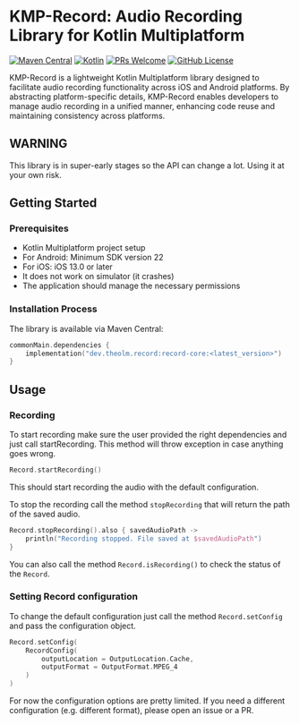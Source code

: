 # KMP-Record: Audio Recording Library for Kotlin Multiplatform

[![Maven Central](https://img.shields.io/maven-central/v/dev.theolm.record/record-core)](https://mvnrepository.com/artifact/dev.theolm)
[![Kotlin](https://img.shields.io/badge/kotlin-2.0.0-blue.svg?logo=kotlin)](http://kotlinlang.org)
[![PRs Welcome](https://img.shields.io/badge/PRs-welcome-brightgreen.svg)](https://github.com/theolm/kmp-record)
[![GitHub License](https://img.shields.io/badge/license-MIT-blue.svg?style=flat)](https://opensource.org/licenses/MIT)

KMP-Record is a lightweight Kotlin Multiplatform library designed to facilitate audio recording functionality across iOS and Android platforms. By abstracting platform-specific details, KMP-Record enables developers to manage audio recording in a unified manner, enhancing code reuse and maintaining consistency across platforms.



## WARNING
This library is in super-early stages so the API can change a lot. Using it at your own risk.

## Getting Started

### Prerequisites

- Kotlin Multiplatform project setup
- For Android: Minimum SDK version 22
- For iOS: iOS 13.0 or later
- It does not work on simulator (it crashes)
- The application should manage the necessary permissions

### Installation Process

The library is available via Maven Central:

```kt
commonMain.dependencies {
    implementation("dev.theolm.record:record-core:<latest_version>")
}
```

## Usage

### Recording

To start recording make sure the user provided the right dependencies and just call startRecording. This method will throw exception in case anything goes wrong.

```kt
Record.startRecording()
```

This should start recording the audio with the default configuration.

To stop the recording call the method `stopRecording` that will return the path of the saved audio.

```kt
Record.stopRecording().also { savedAudioPath ->
    println("Recording stopped. File saved at $savedAudioPath")
}
```

You can also call the method `Record.isRecording()` to check the status of the `Record`.

### Setting Record configuration
To change the default configuration just call the method `Record.setConfig` and pass the configuration object.

```kt
Record.setConfig(
    RecordConfig(
        outputLocation = OutputLocation.Cache,
        outputFormat = OutputFormat.MPEG_4
    )
)
```

For now the configuration options are pretty limited. If you need a different configuration (e.g. different format), please open an issue or a PR.
